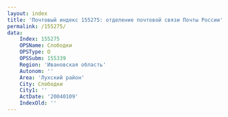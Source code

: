```yaml
---
layout: index
title: 'Почтовый индекс 155275: отделение почтовой связи Почты России'
permalink: /155275/
data:
    Index: 155275
    OPSName: Слободки
    OPSType: О
    OPSSubm: 155339
    Region: 'Ивановская область'
    Autonom: ''
    Area: 'Лухский район'
    City: Слободки
    City1: ''
    ActDate: '20040109'
    IndexOld: ''
---
```

